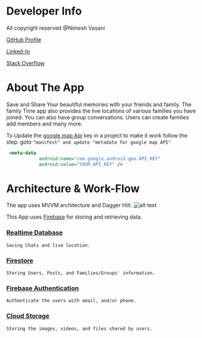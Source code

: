 # Developer Info

All copyright reserved @Nimesh Vasani 

[GitHub Profile](https://github.com/NimeshVasani)

[Linked-In](https://www.linkedin.com/in/nimesh-vasani-99b642154/)

[Stack Overflow](https://stackoverflow.com/users/16579306/nimesh-vasani)

# About The App

Save and Share Your beautiful memories with your friends and family. 
The family Time app also provides the live locations of various families you have joined. 
You can also have group conversations.
Users can create families add members and many more.

To Update the [google map Api](https://console.cloud.google.com) key in a project to make it work follow the step: goto `"manifest" and update "metadata for google map API"`

```xml
 <meta-data
            android:name="com.google.android.geo.API_KEY"
            android:value="YOUR_API_KEY" />
```

# Architecture & Work-Flow

The app uses MVVM architecture and Dagger Hilt.
![alt text](snapshots/mvvm_firebase.png)

This App uses [Firebase](https://firebase.google.com) for storing and retrieving data. 
### [Realtime Database](https://firebase.google.com/docs/database)
    Saving Chats and live location.
### [Firestore](https://firebase.google.com/docs/firestore) 
    Storing Users, Posts, and Families/Groups' information.
### [Firebase Authentication](https://firebase.google.com/docs/auth) 
    Authenticate the users with email, and/or phone.
### [Cloud Storage](https://firebase.google.com/docs/storage) 
    Storing the images, videos, and files shared by users.
    
    
    
